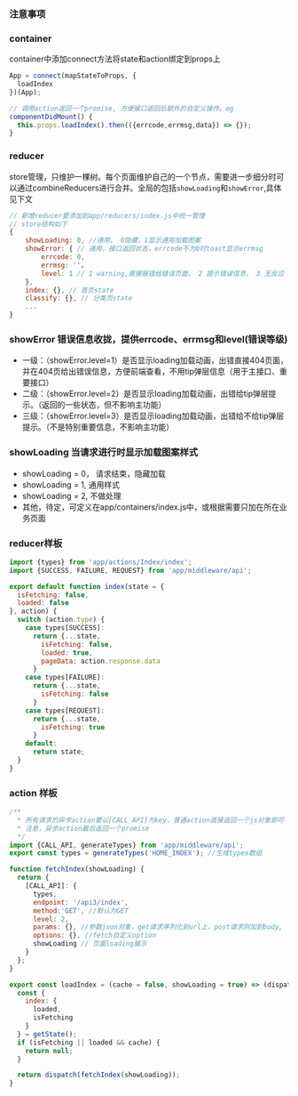 ### 注意事项

### container

container中添加connect方法将state和action绑定到props上
```js
App = connect(mapStateToProps, {
  loadIndex
})(App);

// 调用action返回一个promise, 方便接口返回后额外的自定义操作。eg
componentDidMount() {
  this.props.loadIndex().then(({errcode,errmsg,data}) => {});
}
```

### reducer
store管理，只维护一棵树。每个页面维护自己的一个节点，需要进一步细分时可以通过combineReducers进行合并。全局的包括`showLoading`和`showError`,具体见下文

```js
// 新增reducer要添加到app/reducers/index.js中统一管理
// store结构如下
{
    showLoading: 0, //通用， 0隐藏，1显示通用加载图案
    showError: { // 通用，接口返回状态，errcode不为0时toast显示errmsg
        errcode: 0,
        errmsg: ''，
        level: 1 // 1 warning,直接报错给错误页面， 2 提示错误信息， 3 无反应
    },
    index: {}, // 首页state
    classify: {}, // 分类页state
    ...
}
```

### showError 错误信息收拢，提供errcode、errmsg和level(错误等级)
- 一级：（showError.level=1）是否显示loading加载动画，出错直接404页面，并在404页给出错误信息，方便前端查看，不用tip弹层信息（用于主接口、重要接口）
- 二级：（showError.level=2）是否显示loading加载动画，出错给tip弹层提示。（返回的一些状态，但不影响主功能）
- 三级：（showError.level=3）是否显示loading加载动画，出错给不给tip弹层提示。（不是特别重要信息，不影响主功能）

### showLoading 当请求进行时显示加载图案样式
- showLoading = 0， 请求结束，隐藏加载
- showLoading = 1, 通用样式
- showLoading = 2, 不做处理
- 其他，待定，可定义在app/containers/index.js中，或根据需要只加在所在业务页面

### reducer样板

```js
import {types} from 'app/actions/Index/index';
import {SUCCESS, FAILURE, REQUEST} from 'app/middleware/api';

export default function index(state = {
  isFetching: false,
  loaded: false
}, action) {
  switch (action.type) {
    case types[SUCCESS]:
      return {...state,
        isFetching: false,
        loaded: true,
        pageData: action.response.data
      }
    case types[FAILURE]:
      return {...state,
        isFetching: false
      }
    case types[REQUEST]:
      return {...state,
        isFetching: true
      }
    default:
      return state;
  }
}
```

### action 样板

```js
/**
  * 所有请求的异步action要以[CALL_API]为key，普通action直接返回一个js对象即可 
  * 注意，异步action最后返回一个promise
  */
import {CALL_API, generateTypes} from 'app/middleware/api';
export const types = generateTypes('HOME_INDEX'); //生成types数组

function fetchIndex(showLoading) {
  return {
    [CALL_API]: {
      types,
      endpoint: '/api3/index',
      method:'GET', //默认为GET
      level: 2,
      params: {}, //参数json对象，get请求序列化到url上，post请求则加到body,
      options: {}, //fetch自定义option
      showLoading // 页面loading展示
    }
  };
}

export const loadIndex = (cache = false, showLoading = true) => (dispatch, getState) => {
  const {
    index: {
      loaded,
      isFetching
    }
  } = getState();
  if (isFetching || loaded && cache) {
    return null;
  }

  return dispatch(fetchIndex(showLoading));
}
```



